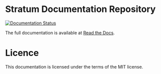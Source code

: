 # Stratum Documentation Repository

[![Documentation Status](https://readthedocs.org/projects/stratum/badge/?version=latest)](https://stratum.readthedocs.io/?badge=latest)

The full documentation is available at [Read the Docs](https://stratum.readthedocs.io/).

# Licence

This documentation is licensed under the terms of the MIT license.



